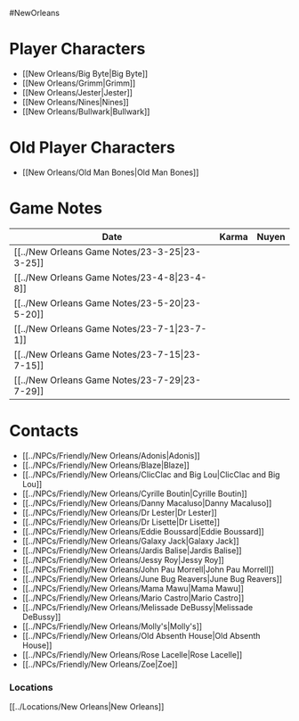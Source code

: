#NewOrleans 

# Player Characters

- [[New Orleans/Big Byte|Big Byte]]
- [[New Orleans/Grimm|Grimm]]
- [[New Orleans/Jester|Jester]]
- [[New Orleans/Nines|Nines]]
- [[New Orleans/Bullwark|Bullwark]]

# Old Player Characters
- [[New Orleans/Old Man Bones|Old Man Bones]]

# Game Notes
| Date | Karma | Nuyen |
| --- | --- | --- |
| [[../New Orleans Game Notes/23-3-25\|23-3-25]] | | |
| [[../New Orleans Game Notes/23-4-8\|23-4-8]] | | |
| [[../New Orleans Game Notes/23-5-20\|23-5-20]] | | |
| [[../New Orleans Game Notes/23-7-1\|23-7-1]] | | |
| [[../New Orleans Game Notes/23-7-15\|23-7-15]] | | |
| [[../New Orleans Game Notes/23-7-29\|23-7-29]] | | |

# Contacts

- [[../NPCs/Friendly/New Orleans/Adonis|Adonis]]
- [[../NPCs/Friendly/New Orleans/Blaze|Blaze]]
- [[../NPCs/Friendly/New Orleans/ClicClac and Big Lou|ClicClac and Big Lou]]
- [[../NPCs/Friendly/New Orleans/Cyrille Boutin|Cyrille Boutin]]
- [[../NPCs/Friendly/New Orleans/Danny Macaluso|Danny Macaluso]]
- [[../NPCs/Friendly/New Orleans/Dr Lester|Dr Lester]]
- [[../NPCs/Friendly/New Orleans/Dr Lisette|Dr Lisette]]
- [[../NPCs/Friendly/New Orleans/Eddie Boussard|Eddie Boussard]]
- [[../NPCs/Friendly/New Orleans/Galaxy Jack|Galaxy Jack]]
- [[../NPCs/Friendly/New Orleans/Jardis Balise|Jardis Balise]]
- [[../NPCs/Friendly/New Orleans/Jessy Roy|Jessy Roy]]
- [[../NPCs/Friendly/New Orleans/John Pau Morrell|John Pau Morrell]]
- [[../NPCs/Friendly/New Orleans/June Bug Reavers|June Bug Reavers]]
- [[../NPCs/Friendly/New Orleans/Mama Mawu|Mama Mawu]]
- [[../NPCs/Friendly/New Orleans/Mario Castro|Mario Castro]]
- [[../NPCs/Friendly/New Orleans/Melissade DeBussy|Melissade DeBussy]]
- [[../NPCs/Friendly/New Orleans/Molly's|Molly's]]
- [[../NPCs/Friendly/New Orleans/Old Absenth House|Old Absenth House]]
- [[../NPCs/Friendly/New Orleans/Rose Lacelle|Rose Lacelle]]
- [[../NPCs/Friendly/New Orleans/Zoe|Zoe]]

### Locations
[[../Locations/New Orleans|New Orleans]]